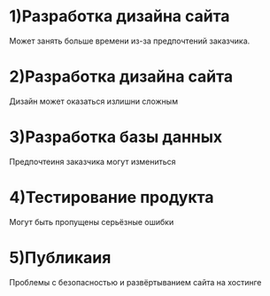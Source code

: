 # 1)Разработка дизайна сайта
Может занять больше времени из-за предпочтений заказчика.
# 2)Разработка дизайна сайта 
Дизайн может оказаться излишни сложным
# 3)Разработка базы данных
Предпочтеиня заказчика могут измениться 
# 4)Тестирование продукта
Могут быть пропущены серьёзные ошибки 
# 5)Публикаия
Проблемы с безопасностью и развёртыванием сайта на хостинге